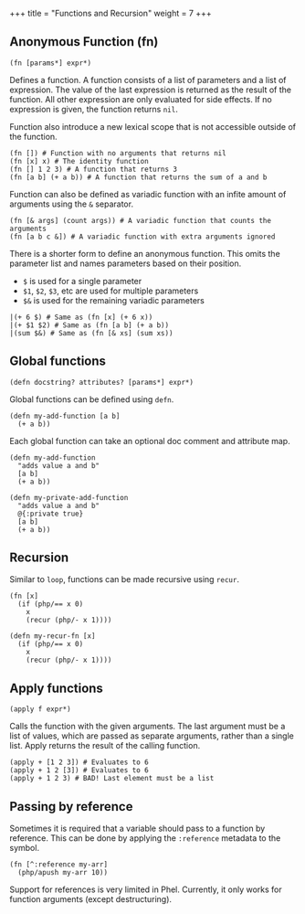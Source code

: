 +++
title = "Functions and Recursion"
weight = 7
+++

## Anonymous Function (fn)

```phel
(fn [params*] expr*)
```

Defines a function. A function consists of a list of parameters and a list of expression. The value of the last expression is returned as the result of the function. All other expression are only evaluated for side effects. If no expression is given, the function returns `nil`.

Function also introduce a new lexical scope that is not accessible outside of the function.

```phel
(fn []) # Function with no arguments that returns nil
(fn [x] x) # The identity function
(fn [] 1 2 3) # A function that returns 3
(fn [a b] (+ a b)) # A function that returns the sum of a and b
```

Function can also be defined as variadic function with an infite amount of arguments using the `&` separator.

```phel
(fn [& args] (count args)) # A variadic function that counts the arguments
(fn [a b c &]) # A variadic function with extra arguments ignored
```

There is a shorter form to define an anonymous function. This omits the parameter list and names parameters based on their position.

* `$` is used for a single parameter
* `$1`, `$2`, `$3`, etc are used for multiple parameters
* `$&` is used for the remaining variadic parameters

```phel
|(+ 6 $) # Same as (fn [x] (+ 6 x))
|(+ $1 $2) # Same as (fn [a b] (+ a b))
|(sum $&) # Same as (fn [& xs] (sum xs))
```


## Global functions

```phel
(defn docstring? attributes? [params*] expr*)
```

Global functions can be defined using `defn`.

```phel
(defn my-add-function [a b]
  (+ a b))
```

Each global function can take an optional doc comment and attribute map.

```phel
(defn my-add-function
  "adds value a and b"
  [a b]
  (+ a b))

(defn my-private-add-function
  "adds value a and b"
  @{:private true}
  [a b]
  (+ a b))
```

## Recursion

Similar to `loop`, functions can be made recursive using `recur`.

```phel
(fn [x]
  (if (php/== x 0)
    x
    (recur (php/- x 1))))

(defn my-recur-fn [x]
  (if (php/== x 0)
    x
    (recur (php/- x 1))))
```

## Apply functions

```phel
(apply f expr*)
```
Calls the function with the given arguments. The last argument must be a list of values, which are passed as separate arguments, rather than a single list. Apply returns the result of the calling function.

```phel
(apply + [1 2 3]) # Evaluates to 6
(apply + 1 2 [3]) # Evaluates to 6
(apply + 1 2 3) # BAD! Last element must be a list
```

## Passing by reference

Sometimes it is required that a variable should pass to a function by reference. This can be done by applying the `:reference` metadata to the symbol.

```phel
(fn [^:reference my-arr]
  (php/apush my-arr 10))
```

Support for references is very limited in Phel. Currently, it only works for function arguments (except destructuring).
